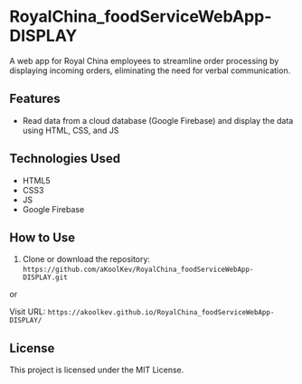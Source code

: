 # RoyalChina_foodServiceWebApp-DISPLAY

A web app for Royal China employees to streamline order processing by displaying incoming orders, eliminating the need for verbal communication.

## Features

- Read data from a cloud database (Google Firebase) and display the data using HTML, CSS, and JS

## Technologies Used

- HTML5
- CSS3
- JS
- Google Firebase

## How to Use

1. Clone or download the repository: `https://github.com/aKoolKev/RoyalChina_foodServiceWebApp-DISPLAY.git`

or 

Visit URL: `https://akoolkev.github.io/RoyalChina_foodServiceWebApp-DISPLAY/`

## License

This project is licensed under the MIT License.
